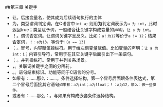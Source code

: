 ##第三章	关键字

- 让。后接变量名，使其成为后续语句执行的主体
- 为。类型谓词判定词，在C语言中`int a;` 则用**为**判定词表示为`a 为 int`，此时返回true；类型赋予词，一般结合**让**关键字构成变量的声明，`让 a 为 int`。
- ！。谓词否定词。让谓词关键字呈反义。比如：`a！为12`等价于`a != 12`；结果否定词，`！：a为13`，等价于`!(a == 13)`
- ：。冒号，内容赋值操纵符。用于给左侧变量赋值。比如变量的声明：`让 a 为int：1`；内容引导符，常用于在其它关键字后面引出下一条语句。
- ；。并列操纵符。常用于并列关系场景。
- ，。关联词关键字之间的分隔符。
- 。。语句结束标识。功能等同于C语言的分号。
- 如果有：……那么：……。条件选择结构，第一个冒号后面跟条件表达式，第二个冒号后面接其它语句`如果有：a为int；a为float；！：a为12，那么：做一些操作。`
- 或者有：……那么：。与如果有构成嵌套条件选择结构。
- ​